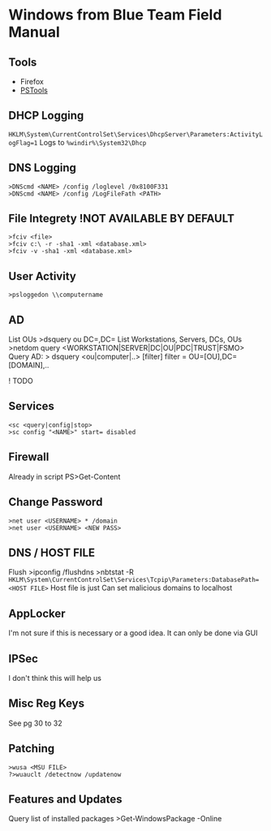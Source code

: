 # Windows from Blue Team Field Manual

## Tools

- Firefox
- [PSTools](https://download.sysinternals.com/files/PSTools.zip)

## DHCP Logging

`HKLM\System\CurrentControlSet\Services\DhcpServer\Parameters:ActivityLogFlag=1`
Logs to `%windir%\System32\Dhcp`

## DNS Logging

    >DNScmd <NAME> /config /loglevel /0x8100F331
    >DNScmd <NAME> /config /LogFileFath <PATH>

## File Integrety !NOT AVAILABLE BY DEFAULT

    >fciv <file>
    >fciv c:\ -r -sha1 -xml <database.xml>
    >fciv -v -sha1 -xml <database.xml>

## User Activity

    >psloggedon \\computername

## AD

List OUs
    >dsquery ou DC=<DOMAIN>,DC=<DOMAIN EXT>
List Workstations, Servers, DCs, OUs
    >netdom query <WORKSTATION|SERVER|DC|OU|PDC|TRUST|FSMO>
Query AD:
    > dsquery <ou|computer|..> [filter]
    filter = OU=[OU],DC=[DOMAIN],..

! TODO

## Services

    <sc <query|config|stop>
    >sc config "<NAME>" start= disabled

## Firewall

Already in script
    PS>Get-Content <LOG FILE>

## Change Password

    >net user <USERNAME> * /domain
    >net user <USERNAME> <NEW PASS>

## DNS / HOST FILE

Flush
    >ipconfig /flushdns
    >nbtstat -R
`HKLM\System\CurrentControlSet\Services\Tcpip\Parameters:DatabasePath=<HOST FILE>`
Host file is just
    <ip> <domain name>
Can set malicious domains to localhost

## AppLocker

I'm not sure if this is necessary or a good idea. It can only be done via GUI

## IPSec

I don't think this will help us

## Misc Reg Keys

See pg 30 to 32

## Patching

    >wusa <MSU FILE>
    ?>wuauclt /detectnow /updatenow

## Features and Updates

Query list of installed packages
    >Get-WindowsPackage -Online
